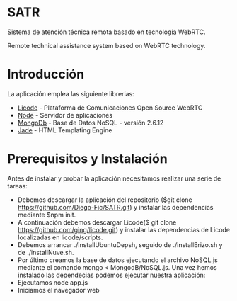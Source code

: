 # SATR

Sistema de atención técnica remota basado en tecnología WebRTC.

Remote technical assistance system based on WebRTC technology.

# Introducción
La aplicación emplea las siguiente librerias:
* [Licode](http://lynckia.com/licode/) - Plataforma de Comunicaciones Open Source WebRTC
* [Node](https://nodejs.org/es/) - Servidor de aplicaciones
* [MongoDb](https://www.mongodb.com/es) - Base de Datos NoSQL - versión 2.6.12
* [Jade](https://pugjs.org/api/getting-started.html) - HTML Templating Engine

# Prerequisitos y Instalación

Antes de instalar y probar la aplicación necesitamos realizar una serie de tareas:
* Debemos descargar la aplicación del repositorio ($git clone https://github.com/Diego-Fic/SATR.git) y instalar las dependencias mediante $npm init. 
* A continuación debemos descargar Licode($ git clone https://github.com/ging/licode.git) y instalar las dependencias de Licode localizadas en licode/scripts.
* Debemos arrancar ./installUbuntuDepsh, seguido de ./installErizo.sh y de ./installNuve.sh.
* Por último creamos la base de datos ejecutando el archivo NoSQL.js mediante el comando mongo < MongodB/NoSQL.js.
Una vez hemos instalado las dependecias podemos ejecutar nuestra aplicación:
* Ejecutamos node app.js
* Iniciamos el navegador web
